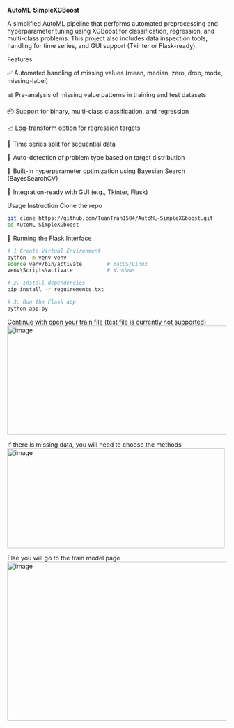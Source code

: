 **AutoML-SimpleXGBoost**

A simplified AutoML pipeline that performs automated preprocessing and hyperparameter tuning using XGBoost for classification, regression, and multi-class problems. This project also includes data inspection tools, handling for time series, and GUI support (Tkinter or Flask-ready).

Features

✅ Automated handling of missing values (mean, median, zero, drop, mode, missing-label)

📊 Pre-analysis of missing value patterns in training and test datasets

📦 Support for binary, multi-class classification, and regression

📈 Log-transform option for regression targets

🔁 Time series split for sequential data

🔎 Auto-detection of problem type based on target distribution

🎯 Built-in hyperparameter optimization using Bayesian Search (BayesSearchCV)

🧪 Integration-ready with GUI (e.g., Tkinter, Flask)


Usage Instruction
Clone the repo
```bash
git clone https://github.com/TuanTran1504/AutoML-SimpleXGboost.git
cd AutoML-SimpleXGboost
```

🚀 Running the Flask Interface
```bash
# 1 Create Virtual Environment
python -m venv venv
source venv/bin/activate        # macOS/Linux
venv\Scripts\activate           # Windows
```
```bash
# 2. Install dependencies
pip install -r requirements.txt
```
```bash
# 3. Run the Flask app
python app.py
```
Continue with open your train file (test file is currently not supported)
<img width="523" height="250" alt="image" src="https://github.com/user-attachments/assets/93591179-6157-4567-984d-e7a3f9021911" />  

If there is missing data, you will need to choose the methods  
<img width="499" height="229" alt="image" src="https://github.com/user-attachments/assets/1fd93464-ab37-47b7-be8c-95bc02665b2d" />  

Else you will go to the train model page  
<img width="541" height="365" alt="image" src="https://github.com/user-attachments/assets/795a864d-9c52-4108-8fe9-ac567fec0c0f" />  



